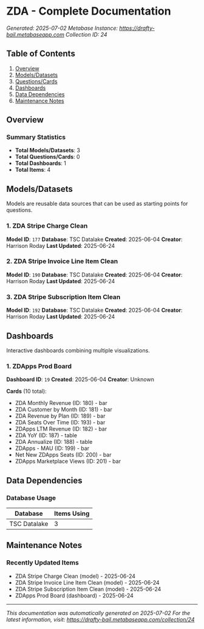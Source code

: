 # ZDA - Complete Documentation

*Generated: 2025-07-02*
*Metabase Instance: https://drafty-bail.metabaseapp.com*
*Collection ID: 24*

## Table of Contents
1. [Overview](#overview)
2. [Models/Datasets](#modelsdatasets)
3. [Questions/Cards](#questionscards)
4. [Dashboards](#dashboards)
5. [Data Dependencies](#data-dependencies)
6. [Maintenance Notes](#maintenance-notes)

## Overview

### Summary Statistics
- **Total Models/Datasets**: 3
- **Total Questions/Cards**: 0
- **Total Dashboards**: 1
- **Total Items**: 4

## Models/Datasets

Models are reusable data sources that can be used as starting points for questions.

### 1. ZDA Stripe Charge Clean

**Model ID**: `177`
**Database**: TSC Datalake
**Created**: 2025-06-04
**Creator**: Harrison Roday
**Last Updated**: 2025-06-24

### 2. ZDA Stripe Invoice Line Item Clean

**Model ID**: `190`
**Database**: TSC Datalake
**Created**: 2025-06-04
**Creator**: Harrison Roday
**Last Updated**: 2025-06-24

### 3. ZDA Stripe Subscription Item Clean

**Model ID**: `192`
**Database**: TSC Datalake
**Created**: 2025-06-04
**Creator**: Harrison Roday
**Last Updated**: 2025-06-24

## Dashboards

Interactive dashboards combining multiple visualizations.

### 1. ZDApps Prod Board

**Dashboard ID**: `19`
**Created**: 2025-06-04
**Creator**: Unknown

**Cards** (10 total):
- ZDA Monthly Revenue (ID: 180) - bar
- ZDA Customer by Month (ID: 181) - bar
- ZDA Revenue by Plan (ID: 189) - bar
- ZDA Seats Over Time (ID: 193) - bar
- ZDApps LTM Revenue (ID: 182) - bar
- ZDA YoY (ID: 187) - table
- ZDA Annualize (ID: 188) - table
- ZDApps - MAU (ID: 199) - bar
- Net New ZDApps Seats (ID: 200) - bar
- ZDApps Marketplace Views (ID: 201) - bar

## Data Dependencies

### Database Usage

| Database | Items Using |
|----------|-------------|
| TSC Datalake | 3 |

## Maintenance Notes

### Recently Updated Items
- ZDA Stripe Charge Clean (model) - 2025-06-24
- ZDA Stripe Invoice Line Item Clean (model) - 2025-06-24
- ZDA Stripe Subscription Item Clean (model) - 2025-06-24
- ZDApps Prod Board (dashboard) - 2025-06-24

---

*This documentation was automatically generated on 2025-07-02*
*For the latest information, visit: https://drafty-bail.metabaseapp.com/collection/24*